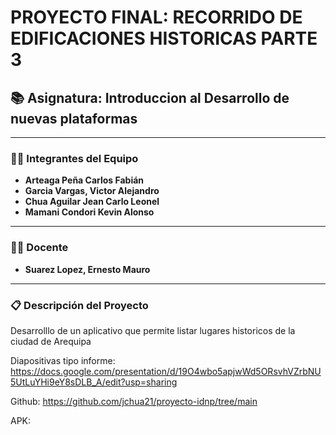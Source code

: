  # PROYECTO FINAL: RECORRIDO DE EDIFICACIONES HISTORICAS PARTE 3


## 📚 **Asignatura: Introduccion al Desarrollo de nuevas plataformas**

---

### **👨‍💻 Integrantes del Equipo**
- **Arteaga Peña Carlos Fabián**
- **Garcia Vargas, Victor Alejandro**
- **Chua Aguilar Jean Carlo Leonel**
- **Mamani Condori Kevin Alonso**

---

### **👨‍🏫 Docente**
- **Suarez Lopez, Ernesto Mauro**

---

### **📋 Descripción del Proyecto**
Desarrolllo de un aplicativo que permite listar lugares historicos de la ciudad de Arequipa

Diapositivas tipo informe: 
https://docs.google.com/presentation/d/19O4wbo5apjwWd5ORsvhVZrbNU5UtLuYHi9eY8sDLB_A/edit?usp=sharing 

Github:
https://github.com/jchua21/proyecto-idnp/tree/main

APK:


